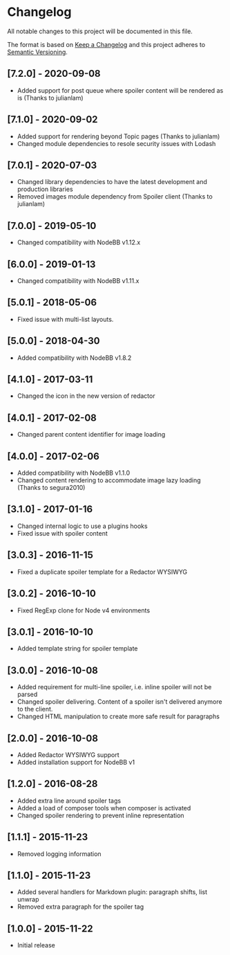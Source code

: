 # Changelog
All notable changes to this project will be documented in this file.

The format is based on [Keep a Changelog](http://keepachangelog.com/en/1.0.0/)
and this project adheres to [Semantic Versioning](http://semver.org/spec/v2.0.0.html).

## [7.2.0] - 2020-09-08

- Added support for post queue where spoiler content will be rendered as is (Thanks to julianlam)

## [7.1.0] - 2020-09-02

- Added support for rendering beyond Topic pages (Thanks to julianlam)
- Changed module dependencies to resole security issues with Lodash

## [7.0.1] - 2020-07-03

- Changed library dependencies to have the latest development and production libraries
- Removed images module dependency from Spoiler client (Thanks to julianlam)

## [7.0.0] - 2019-05-10

- Changed compatibility with NodeBB v1.12.x

## [6.0.0] - 2019-01-13

- Changed compatibility with NodeBB v1.11.x

## [5.0.1] - 2018-05-06

- Fixed issue with multi-list layouts.

## [5.0.0] - 2018-04-30

- Added compatibility with NodeBB v1.8.2

## [4.1.0] - 2017-03-11

- Changed the icon in the new version of redactor

## [4.0.1] - 2017-02-08

- Changed parent content identifier for image loading

## [4.0.0] - 2017-02-06

- Added compatibility with NodeBB v1.1.0
- Changed content rendering to accommodate image lazy loading (Thanks to segura2010)

## [3.1.0] - 2017-01-16

- Changed internal logic to use a plugins hooks
- Fixed issue with spoiler content

## [3.0.3] - 2016-11-15

- Fixed a duplicate spoiler template for a Redactor WYSIWYG

## [3.0.2] - 2016-10-10

- Fixed RegExp clone for Node v4 environments

## [3.0.1] - 2016-10-10

- Added template string for spoiler template

## [3.0.0] - 2016-10-08

- Added requirement for multi-line spoiler, i.e. inline spoiler will not be parsed
- Changed spoiler delivering. Content of a spoiler isn't delivered anymore to the client.
- Changed HTML manipulation to create more safe result for paragraphs

## [2.0.0] - 2016-10-08

- Added Redactor WYSIWYG support
- Added installation support for NodeBB v1

## [1.2.0] - 2016-08-28

- Added extra line around spoiler tags
- Added a load of composer tools when composer is activated
- Changed spoiler rendering to prevent inline representation

## [1.1.1] - 2015-11-23

- Removed logging information

## [1.1.0] - 2015-11-23

- Added several handlers for Markdown plugin: paragraph shifts, list unwrap
- Removed extra paragraph for the spoiler tag

## [1.0.0] - 2015-11-22

- Initial release
